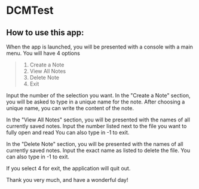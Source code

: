 # DCMTest
## How to use this app:
When the app is launched, you will be presented with a console with a main menu.
You will have 4 options
> 1. Create a Note
> 2. View All Notes
> 3. Delete Note
> 4. Exit

Input the number of the selection you want.
In the "Create a Note" section, you will be asked to type in a unique name for the note.
After choosing a unique name, you can write the content of the note.

In the "View All Notes" section, you will be presented with the names of all currently saved notes.
Input the number listed next to the file you want to fully open and read
You can also type in -1 to exit.

In the "Delete Note" section, you will be presented with the names of all currently saved notes.
Input the exact name as listed to delete the file.
You can also type in -1 to exit.

If you select 4 for exit, the application will quit out.

Thank you very much, and have a wonderful day!
